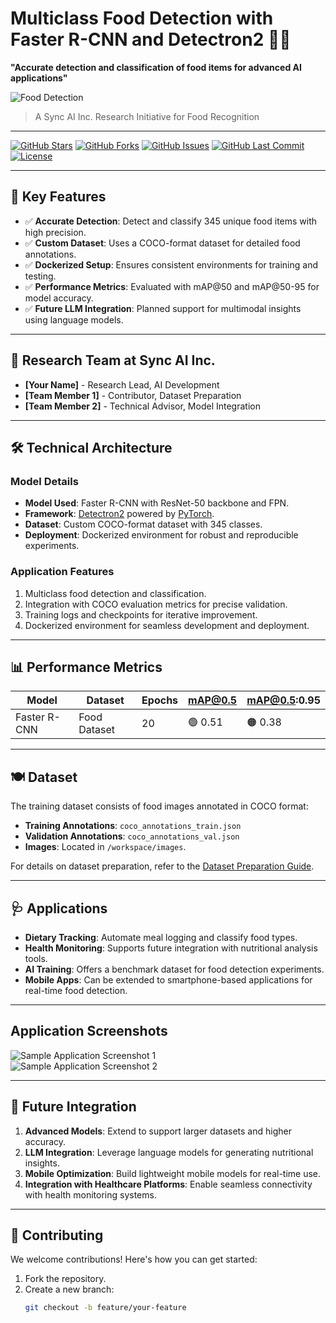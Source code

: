 # Multiclass Food Detection with Faster R-CNN and Detectron2 🍔🍱
**"Accurate detection and classification of food items for advanced AI applications"**

<div>
  <img src="/images_app/food-detection-banner.png" alt="Food Detection" />
</div>

> A Sync AI Inc. Research Initiative for Food Recognition

---

[![GitHub Stars](https://img.shields.io/github/stars/your-username/faster-rcnn-food-detection?style=social)](https://github.com/your-username/faster-rcnn-food-detection/stargazers)
[![GitHub Forks](https://img.shields.io/github/forks/your-username/faster-rcnn-food-detection?style=social)](https://github.com/your-username/faster-rcnn-food-detection/network/members)
[![GitHub Issues](https://img.shields.io/github/issues/your-username/faster-rcnn-food-detection)](https://github.com/your-username/faster-rcnn-food-detection/issues)
[![GitHub Last Commit](https://img.shields.io/github/last-commit/your-username/faster-rcnn-food-detection)](https://github.com/your-username/faster-rcnn-food-detection)
[![License](https://img.shields.io/badge/license-MIT-blue.svg)](LICENSE)

---

## 🔬 Key Features
- ✅ **Accurate Detection**: Detect and classify 345 unique food items with high precision.
- ✅ **Custom Dataset**: Uses a COCO-format dataset for detailed food annotations.
- ✅ **Dockerized Setup**: Ensures consistent environments for training and testing.
- ✅ **Performance Metrics**: Evaluated with mAP@50 and mAP@50-95 for model accuracy.
- ✅ **Future LLM Integration**: Planned support for multimodal insights using language models.

---

## 👥 Research Team at Sync AI Inc.
- **[Your Name]** - Research Lead, AI Development
- **[Team Member 1]** - Contributor, Dataset Preparation
- **[Team Member 2]** - Technical Advisor, Model Integration

---

## 🛠 Technical Architecture

### Model Details
- **Model Used**: Faster R-CNN with ResNet-50 backbone and FPN.
- **Framework**: [Detectron2](https://github.com/facebookresearch/detectron2) powered by [PyTorch](https://pytorch.org/).
- **Dataset**: Custom COCO-format dataset with 345 classes.
- **Deployment**: Dockerized environment for robust and reproducible experiments.

### Application Features
1. Multiclass food detection and classification.
2. Integration with COCO evaluation metrics for precise validation.
3. Training logs and checkpoints for iterative improvement.
4. Dockerized environment for seamless development and deployment.

---

## 📊 Performance Metrics

| Model          | Dataset       | Epochs | **mAP@0.5** | **mAP@0.5:0.95** |
|-----------------|---------------|--------|-------------|------------------|
| Faster R-CNN   | Food Dataset  | 20     | 🟢 0.51    | 🟠 0.38         |

---

## 🍽 Dataset
The training dataset consists of food images annotated in COCO format:
- **Training Annotations**: `coco_annotations_train.json`
- **Validation Annotations**: `coco_annotations_val.json`
- **Images**: Located in `/workspace/images`.

For details on dataset preparation, refer to the [Dataset Preparation Guide](docs/dataset-preparation.md).

---

## 🩺 Applications
- **Dietary Tracking**: Automate meal logging and classify food types.
- **Health Monitoring**: Supports future integration with nutritional analysis tools.
- **AI Training**: Offers a benchmark dataset for food detection experiments.
- **Mobile Apps**: Can be extended to smartphone-based applications for real-time food detection.

---

## Application Screenshots
<div>
  <img src="/images_app/appscreen1.png" alt="Sample Application Screenshot 1" />
</div>
<div>
  <img src="/images_app/appscreen2.png" alt="Sample Application Screenshot 2" />
</div>

---

## 🔗 Future Integration
1. **Advanced Models**: Extend to support larger datasets and higher accuracy.
2. **LLM Integration**: Leverage language models for generating nutritional insights.
3. **Mobile Optimization**: Build lightweight mobile models for real-time use.
4. **Integration with Healthcare Platforms**: Enable seamless connectivity with health monitoring systems.

---

## 🤝 Contributing
We welcome contributions! Here's how you can get started:

1. Fork the repository.
2. Create a new branch:
   ```bash
   git checkout -b feature/your-feature
